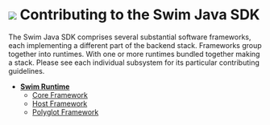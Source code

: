 # <a href="https://www.swimos.org"><img src="https://docs.swimos.org/readme/breach-marlin-blue-wide.svg"></a> Contributing to the Swim Java SDK

The Swim Java SDK comprises several substantial software frameworks, each
implementing a different part of the backend stack. Frameworks group together
into runtimes. With one or more runtimes bundled together making a stack.
Please see each individual subsystem for its particular contributing guidelines.

- **[Swim Runtime](swim-runtime-java)**
  - [Core Framework](swim-runtime-java/swim-core-java)
  - [Host Framework](swim-runtime-java/swim-host-java)
  - [Polyglot Framework](swim-runtime-java/swim-polyglot-java)
